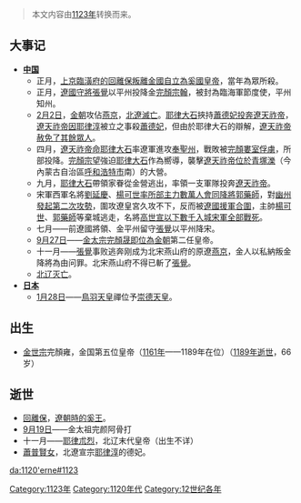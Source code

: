 > 本文内容由[1123年](https://zh.wikipedia.org/wiki/1123年)转换而来。


## 大事记

  - **[中国](https://zh.wikipedia.org/wiki/中国 "wikilink")**
      - 正月，[上京臨潢府的](https://zh.wikipedia.org/wiki/上京臨潢府 "wikilink")[回離保叛離](https://zh.wikipedia.org/wiki/回離保 "wikilink")[金國自立為奚國皇帝](https://zh.wikipedia.org/wiki/金國 "wikilink")，當年為眾所殺。
      - 正月，[遼國守將](https://zh.wikipedia.org/wiki/遼國 "wikilink")[張覺](../Page/張覺.md "wikilink")以平州投降金[完顏宗翰](../Page/完顏宗翰.md "wikilink")，被封為臨海軍節度使，平州知州。
      - [2月2日](../Page/2月2日.md "wikilink")，[金朝](../Page/金朝.md "wikilink")攻佔[燕京](https://zh.wikipedia.org/wiki/燕京 "wikilink")，[北遼滅亡](https://zh.wikipedia.org/wiki/北遼 "wikilink")。[耶律大石](../Page/耶律大石.md "wikilink")挾持[蕭德妃投奔](https://zh.wikipedia.org/wiki/蕭普賢女 "wikilink")[遼天祚帝](https://zh.wikipedia.org/wiki/遼天祚帝 "wikilink")，[遼天祚帝因](https://zh.wikipedia.org/wiki/遼天祚帝 "wikilink")[耶律淳](../Page/耶律淳.md "wikilink")被立之事殺[蕭德妃](https://zh.wikipedia.org/wiki/蕭普賢女 "wikilink")，但由於耶律大石的辯解，[遼天祚帝赦免了其餘眾人](https://zh.wikipedia.org/wiki/遼天祚帝 "wikilink")。
      - 四月，[遼天祚帝命](https://zh.wikipedia.org/wiki/遼天祚帝 "wikilink")[耶律大石](../Page/耶律大石.md "wikilink")率遼軍進攻[奉聖州](https://zh.wikipedia.org/wiki/奉聖州 "wikilink")，戰敗被[完顏婁室俘虜](https://zh.wikipedia.org/wiki/完顏婁室 "wikilink")，所部投降。[完顏宗望](../Page/完顏宗望.md "wikilink")強迫[耶律大石](../Page/耶律大石.md "wikilink")作為嚮導，襲擊[遼天祚帝位於](https://zh.wikipedia.org/wiki/遼天祚帝 "wikilink")[青塚濼](https://zh.wikipedia.org/wiki/青塚濼 "wikilink")（今內蒙古自治區[呼和浩特市](../Page/呼和浩特市.md "wikilink")南）的大營。
      - 九月，[耶律大石](../Page/耶律大石.md "wikilink")帶領家眷從金營逃出，率領一支軍隊投奔[遼天祚帝](https://zh.wikipedia.org/wiki/遼天祚帝 "wikilink")。
      - 宋軍西軍名將[劉延慶](https://zh.wikipedia.org/wiki/劉延慶 "wikilink")、[楊可世率所部主力數萬人會同降將](https://zh.wikipedia.org/wiki/楊可世 "wikilink")[郭藥師](../Page/郭藥師.md "wikilink")，對[幽州發起第二次攻勢](https://zh.wikipedia.org/wiki/幽州 "wikilink")，圍攻遼皇宮久攻不下，反而被[遼國援軍合圍](https://zh.wikipedia.org/wiki/遼國 "wikilink")，主帥[楊可世](https://zh.wikipedia.org/wiki/楊可世 "wikilink")、[郭藥師](../Page/郭藥師.md "wikilink")等棄城逃走，名將[高世宣以下數千入城宋軍全部戰死](https://zh.wikipedia.org/wiki/高世宣 "wikilink")。
      - 七月——前遼國將領、金平州留守[張覺](../Page/張覺.md "wikilink")以平州降宋。
      - [9月27日](../Page/9月27日.md "wikilink")——[金太宗](../Page/金太宗.md "wikilink")[完顏晟即位為](https://zh.wikipedia.org/wiki/完顏晟 "wikilink")[金朝](../Page/金朝.md "wikilink")第二任皇帝。
      - 十一月——[張覺](../Page/張覺.md "wikilink")事败逃奔刚成为北宋燕山府的原遼[燕京](https://zh.wikipedia.org/wiki/燕京 "wikilink")，金人以私納叛金降將為由问罪。北宋燕山府不得已斬了[張覺](../Page/張覺.md "wikilink")。
      - [北辽灭亡](https://zh.wikipedia.org/wiki/北辽 "wikilink")。
  - **[日本](../Page/日本.md "wikilink")**
      - [1月28日](../Page/1月28日.md "wikilink")——[鳥羽天皇](../Page/鳥羽天皇.md "wikilink")禪位予[崇德天皇](../Page/崇德天皇.md "wikilink")。

## 出生

  - [金世宗](../Page/金世宗.md "wikilink")完顏雍，金国第五位皇帝（[1161年](https://zh.wikipedia.org/wiki/1161年 "wikilink")——1189年在位）（[1189年逝世](https://zh.wikipedia.org/wiki/1189年 "wikilink")，66岁）

## 逝世

  - [回離保](https://zh.wikipedia.org/wiki/回離保 "wikilink")，[遼朝時的](https://zh.wikipedia.org/wiki/遼朝 "wikilink")[奚王](https://zh.wikipedia.org/wiki/奚 "wikilink")。
  - [9月19日](../Page/9月19日.md "wikilink")——金太祖完颜阿骨打
  - 十一月——[耶律朮烈](https://zh.wikipedia.org/wiki/耶律朮烈 "wikilink")，北辽末代皇帝（出生不详）
  - [蕭普賢女](https://zh.wikipedia.org/wiki/蕭普賢女 "wikilink")，北遼宣宗[耶律淳](../Page/耶律淳.md "wikilink")的德妃。

[da:1120'erne\#1123](https://zh.wikipedia.org/wiki/da:1120'erne#1123 "wikilink")

[Category:1123年](https://zh.wikipedia.org/wiki/Category:1123年 "wikilink") [Category:1120年代](https://zh.wikipedia.org/wiki/Category:1120年代 "wikilink") [Category:12世纪各年](https://zh.wikipedia.org/wiki/Category:12世纪各年 "wikilink")